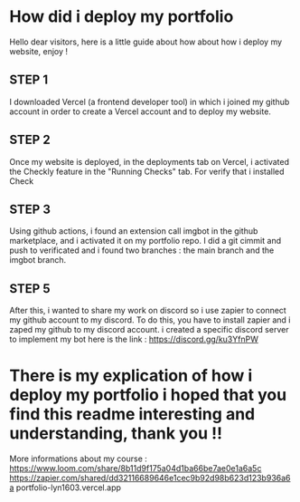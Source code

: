 # How did i deploy my portfolio 

Hello dear visitors, here is a little guide about how about how i deploy my website, enjoy !

## STEP 1 

I downloaded Vercel (a frontend developer tool) in which i joined my github account in order to create a Vercel account and to deploy my website.

## STEP 2

Once my website is deployed, in the deployments tab on Vercel, i activated the Checkly feature in the "Running Checks" tab. For verify that i installed Check 

## STEP 3

Using github actions, i found an extension call imgbot in the github marketplace, and i activated it on my portfolio repo. I did a git cimmit and push to verificated and i found two branches : the main branch and the imgbot branch.


## STEP 5 

After this, i wanted to share my work on discord so i use zapier to connect my github account to my discord. To do this, you have to install zapier and i zaped my github to my discord account. i created a specific discord server to implement my bot here is the link : https://discord.gg/ku3YfnPW 

# There is my explication of how i deploy my portfolio i hoped that you find this readme interesting and understanding, thank you !! 

More informations about my course :
https://www.loom.com/share/8b11d9f175a04d1ba66be7ae0e1a6a5c
https://zapier.com/shared/dd32116689646e1cec9b92d98b623d123b936a6a
portfolio-lyn1603.vercel.app
